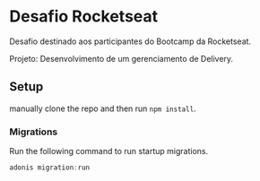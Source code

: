 # Desafio Rocketseat

Desafio destinado aos participantes do Bootcamp da Rocketseat.

Projeto:
Desenvolvimento de um gerenciamento de Delivery.

## Setup

manually clone the repo and then run `npm install`.


### Migrations

Run the following command to run startup migrations.

```js
adonis migration:run
```
